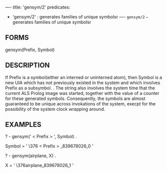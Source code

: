 —-
title: 'gensym/2'
predicates:
 - 'gensym/2' : generates families of unique symbolsr
—-
`gensym/2` `—` generates families of unique symbolsr


## FORMS

gensym(Prefix, Symbol)


## DESCRIPTION

If Prefix is a symbol(either an interned or uninterned atom), then Symbol is a new UIA which has not previously existed in the system and which involves Prefix as a subsymbol. . The string also involves the system time that the current ALS Prolog image was started, together with the value of a counter for these generated symbols. Consequently, the symbols are almost guaranteed to be unique across invokations of the system, execpt for the possibility of the system clock wrapping around.


## EXAMPLES

? - gensym(' &lt; Prefix &gt; ', Symbol) .


Symbol = ' \376 &lt; Prefix &gt; _839678026_0 '


? - gensym(airplane, X) .


X = ' \376airplane_839678026_1 '


